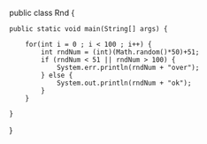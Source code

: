 public class Rnd {
	
	public static void main(String[] args) {
		
		for(int i = 0 ; i < 100 ; i++) {
			int rndNum = (int)(Math.random()*50)+51;
			if (rndNum < 51 || rndNum > 100) {
				System.err.println(rndNum + "over");
			} else {
				System.out.println(rndNum + "ok");
			}
		}
		
	}

}